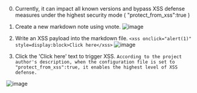 0. Currently, it can impact all known versions and bypass XSS defense measures under the highest security mode ( "protect_from_xss":true )
1. Create a new markdown note using vnote.
   ![image](https://github.com/victorootnice/victorootnice.github.io/assets/147939577/339b1449-e0ff-4609-b341-466f7b16fead)

2. Write an XSS payload into the markdown file.
  ```<xss onclick="alert(1)" style=display:block>Click here</xss>```
  ![image](https://github.com/victorootnice/victorootnice.github.io/assets/147939577/b7668aa0-d96b-443e-96f6-e09ef0736d43)

3. Click the 'Click here' text to trigger XSS.
   ``` According to the project author's description, when the configuration file is set to "protect_from_xss":true, it enables the highest level of XSS defense. ```

  ![image](https://github.com/victorootnice/victorootnice.github.io/assets/147939577/c209c350-378b-44af-868c-86a1ba2e667a)


